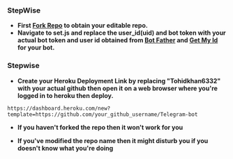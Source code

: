 ### StepWise

- **First [Fork Repo](https://github.com/Tohidkhan6332/Telegram-bot/fork) to obtain your editable repo.**
- **Navigate to set.js and replace the user_id(uid) and bot token with your actual bot token and user id obtained from [Bot Father](https://t.me/gifted-md) and [Get My Id](https://t.me/getmyid_bot) for your bot.**

### Stepwise ###

- **Create your Heroku Deployment Link by replacing "Tohidkhan6332" with your actual github then open it on a web browser where you're logged in to heroku then deploy.**

```
https://dashboard.heroku.com/new?template=https://github.com/your_github_username/Telegram-bot
```

- **If you haven't forked the repo then it won't work for you**

- **If you've modified the repo name then it might disturb you if you doesn't know what you're doing**

